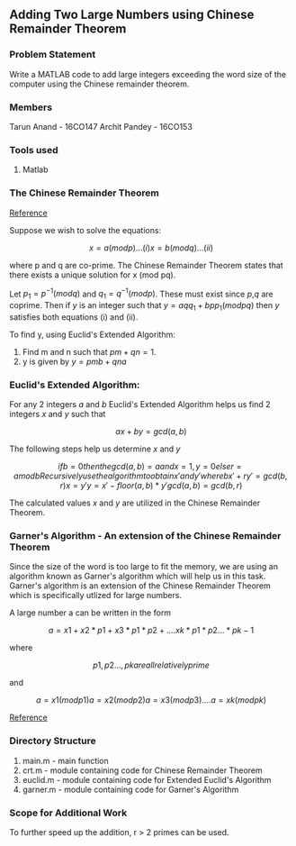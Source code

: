## Adding Two Large Numbers using Chinese Remainder Theorem

### Problem Statement
Write a MATLAB code to add large integers exceeding the word size of the computer using the Chinese remainder theorem.

### Members
Tarun Anand - 16CO147
Archit Pandey - 16CO153

### Tools used
1. Matlab

### The Chinese Remainder Theorem
[Reference](https://crypto.stanford.edu/pbc/notes/numbertheory/crt.html)

Suppose we wish to solve the equations:  
```math
	x=a(modp) ... (i)
	x=b(modq) ... (ii)
```
where p and q are co-prime.
The Chinese Remainder Theorem states that there exists a unique solution for x (mod pq).

Let $`p_1=p^{−1}(modq)`$ and $`q_1=q^{−1}(modp)`$. These must exist since *p*,*q* are coprime. Then if *y* is an integer such that $`y=aqq_1+bpp_1 (modpq)`$ then *y* satisfies both equations (i) and (ii).

To find y, using Euclid's Extended Algorithm:
1. Find m and n such that $`pm+qn=1`$.
2. y is given by $`y=pmb+qna`$

### Euclid's Extended Algorithm:

For any 2 integers *a* and *b* Euclid's Extended Algorithm helps us find 2 integers *x* and *y* such that  
```math
	ax + by = gcd(a,b)
```
The following steps help us determine *x* and *y*  
```math
	if b = 0
		then the gcd(a,b) = a and x=1,y=0
	else
		r = a mod b
		Recursively use the algorithm to obtain x' and y' where bx' + ry' = gcd(b,r)
		x = y'
		y = x' - floor(a,b)*y'
		gcd(a,b) = gcd(b,r)

```
The calculated values *x* and *y* are utilized in the Chinese Remainder Theorem.
### Garner's Algorithm - An extension of the Chinese Remainder Theorem
Since the size of the word is too large to fit the memory, we are using an algorithm known as Garner's algorithm which will help us in this task.
Garner's algorithm is an extension of the Chinese Remainder Theorem which is specifically utlized for large numbers.  

A large number a can be written in the form
```math
a = x1 + x2*p1 + x3*p1*p2 + .... xk*p1*p2...*pk-1

```
where
```math
	p1,p2...,pk are all relatively prime


```
and
```math
a = x1(mod p1)
a = x2(mod p2)
a = x3(mod p3)
....
a = xk(mod pk)
```
[Reference](https://hal.inria.fr/hal-01551339/document)

### Directory Structure
1. main.m - main function
2. crt.m - module containing code for Chinese Remainder Theorem
3. euclid.m - module containing code for Extended Euclid's Algorithm
4. garner.m - module containing code for Garner's Algorithm

### Scope for Additional Work
To further speed up the addition, r > 2 primes can be used.
